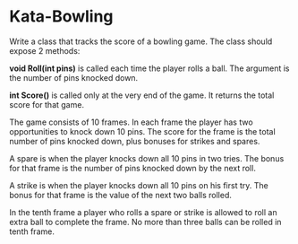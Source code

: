 # Kata-Bowling

Write a class that tracks the score of a bowling game. The class should expose 2 methods:

**void Roll(int pins)** is called each time the player rolls a ball. The argument is the number of pins knocked down.

**int Score()** is called only at the very end of the game. It returns the total score for that game.

The game consists of 10 frames. In each frame the player has two opportunities to knock down 10 pins.
The score for the frame is the total number of pins knocked down, plus bonuses for strikes and spares.

A spare is when the player knocks down all 10 pins in two tries.
The bonus for that frame is the number of pins knocked down by the next roll.

A strike is when the player knocks down all 10 pins on his first try.
The bonus for that frame is the value of the next two balls rolled.

In the tenth frame a player who rolls a spare or strike is allowed to roll an extra ball to complete the frame.
No more than three balls can be rolled in tenth frame.
